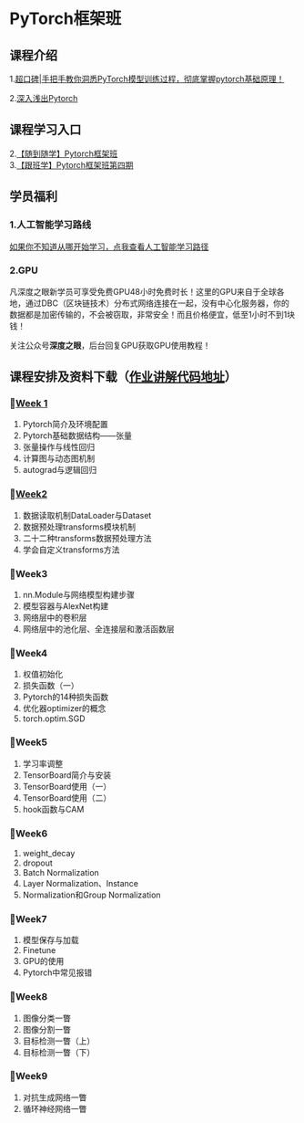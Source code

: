 # PyTorch框架班 

## 课程介绍

1.[超口碑|手把手教你洞悉PyTorch模型训练过程，彻底掌握pytorch基础原理！](https://mp.weixin.qq.com/s/_kGw4bKcZ7YFJLr8p4KJdQ) 

2.[深入浅出Pytorch](https://wx32e0ad0076a9091c.h5.xiaoe-tech.com/v1/course/video/v_5e9e5f6ddcef2_TCLvUDOF?type=2&pro_id=p_5df0ad9a09d37_qYqVmt85) 
 
## 课程学习入口

2.[【随到随学】Pytorch框架班](https://wx32e0ad0076a9091c.h5.xiaoe-tech.com/v1/course/column/p_5df0ad9a09d37_qYqVmt85?type=3)  
3.[【跟班学】Pytorch框架班第四期](https://wx32e0ad0076a9091c.h5.xiaoe-tech.com/v1/course/column/p_5e86b471126bf_lA4VfCUm?type=3)  

## 学员福利

### 1.人工智能学习路线
[如果你不知道从哪开始学习，点我查看人工智能学习路径](https://ai.deepshare.net/detail/v_5ea7eb09aa736_fTlRHBHr/3?fromH5=true) 
### 2.GPU
凡深度之眼新学员可享受免费GPU48小时免费时长！这里的GPU来自于全球各地，通过DBC（区块链技术）分布式网络连接在一起，没有中心化服务器，你的数据都是加密传输的，不会被窃取，非常安全！而且价格便宜，低至1小时不到1块钱！

关注公众号**深度之眼**，后台回复GPU获取GPU使用教程！

## 课程安排及资料下载（[作业讲解代码地址](https://github.com/greebear/pytorch-learning)）

### 🍬[Week 1](https://github.com/JansonYuan/Pytorch-Camp/blob/master/Week1.md)
1. Pytorch简介及环境配置
2. Pytorch基础数据结构——张量
3. 张量操作与线性回归
4. 计算图与动态图机制
5. autograd与逻辑回归

### 🍚[Week2](https://github.com/JansonYuan/Pytorch-Camp/blob/master/Week2.md)
1. 数据读取机制DataLoader与Dataset
2. 数据预处理transforms模块机制
3. 二十二种transforms数据预处理方法
4. 学会自定义transforms方法

### 🍜Week3
1. nn.Module与网络模型构建步骤
2. 模型容器与AlexNet构建
3. 网络层中的卷积层
4. 网络层中的池化层、全连接层和激活函数层

### 🍖Week4
1. 权值初始化
2. 损失函数（一）
3. Pytorch的14种损失函数
4. 优化器optimizer的概念
5. torch.optim.SGD

### 🍹Week5
1. 学习率调整
2. TensorBoard简介与安装
3. TensorBoard使用（一）
4. TensorBoard使用（二）
5. hook函数与CAM

### 🍦Week6
1. weight_decay
2. dropout
3. Batch Normalization
4. Layer Normalization、Instance
5. Normalization和Group Normalization

### 🍭Week7
1. 模型保存与加载
2. Finetune
3. GPU的使用
4. Pytorch中常见报错

### 🍷Week8
1. 图像分类一瞥
2. 图像分割一瞥
3. 目标检测一瞥（上）
4. 目标检测一瞥（下）

### 🍾Week9
1. 对抗生成网络一瞥
2. 循环神经网络一瞥
